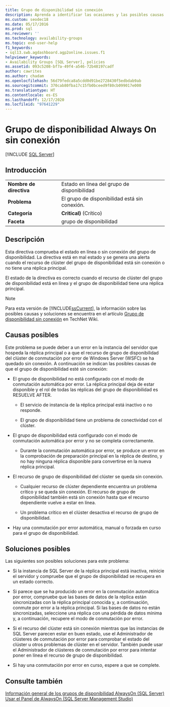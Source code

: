 ```yaml
---
title: Grupo de disponibilidad sin conexión
description: Aprenda a identificar las ocasiones y las posibles causas de por qué un grupo de disponibilidad Always On se queda sin conexión.
ms.custom: seodec18
ms.date: 05/17/2016
ms.prod: sql
ms.reviewer: ''
ms.technology: availability-groups
ms.topic: end-user-help
f1_keywords:
- sql13.swb.agdashboard.agp2online.issues.f1
helpviewer_keywords:
- Availability Groups [SQL Server], policies
ms.assetid: 093c5208-bf7a-49f4-a546-72b48197cadf
author: cawrites
ms.author: chadam
ms.openlocfilehash: 56d79fedca8a5cdd0d91be2728430f5edbdab9ab
ms.sourcegitcommit: 370cab80fba17c15fb0bceed9f80cb099017e000
ms.translationtype: HT
ms.contentlocale: es-ES
ms.lasthandoff: 12/17/2020
ms.locfileid: "97641229"
---
```

# <a name="always-on-availability-group-is-offline"></a>Grupo de disponibilidad Always On sin conexión
[!INCLUDE [SQL Server](../../../includes/applies-to-version/sqlserver.md)]
    
## <a name="introduction"></a>Introducción  
  
|||  
|-|-|  
|**Nombre de directiva**|Estado en línea del grupo de disponibilidad|  
|**Problema**|El grupo de disponibilidad está sin conexión.|  
|**Categoría**|**Critical)** (Crítico)|  
|**Faceta**|grupo de disponibilidad|  
  
## <a name="description"></a>Descripción  
 Esta directiva comprueba el estado en línea o sin conexión del grupo de disponibilidad. La directiva está en mal estado y se genera una alerta cuando el recurso de clúster del grupo de disponibilidad está sin conexión o no tiene una réplica principal.  
  
 El estado de la directiva es correcto cuando el recurso de clúster del grupo de disponibilidad está en línea y el grupo de disponibilidad tiene una réplica principal.  
  
> [!NOTE]  
>  Para esta versión de [!INCLUDE[ssCurrent](../../../includes/sscurrent-md.md)], la información sobre las posibles causas y soluciones se encuentra en el artículo [Grupo de disponibilidad sin conexión](https://go.microsoft.com/fwlink/p/?LinkId=220850) en TechNet Wiki.  
  
## <a name="possible-causes"></a>Causas posibles  
 Este problema se puede deber a un error en la instancia del servidor que hospeda la réplica principal o a que el recurso de grupo de disponibilidad del clúster de conmutación por error de Windows Server (WSFC) se ha quedado sin conexión. A continuación se indican las posibles causas de que el grupo de disponibilidad esté sin conexión:  
  
-   El grupo de disponibilidad no está configurado con el modo de conmutación automática por error. La réplica principal deja de estar disponible y el rol de todas las réplicas del grupo de disponibilidad es RESUELVE AFTER.  
  
    -   El servicio de instancia de la réplica principal está inactivo o no responde.  
  
    -   El grupo de disponibilidad tiene un problema de conectividad con el clúster.  
  
-   El grupo de disponibilidad está configurado con el modo de conmutación automática por error y no se completa correctamente.  
  
    -   Durante la conmutación automática por error, se produce un error en la comprobación de preparación principal en la réplica de destino, y no hay ninguna réplica disponible para convertirse en la nueva réplica principal.  
  
-   El recurso de grupo de disponibilidad del clúster se queda sin conexión.  
  
    -   Cualquier recurso de clúster dependiente encuentra un problema crítico y se queda sin conexión. El recurso de grupo de disponibilidad también está sin conexión hasta que el recurso dependiente vuelve a estar en línea.  
  
    -   Un problema crítico en el clúster desactiva el recurso de grupo de disponibilidad.  
  
-   Hay una conmutación por error automática, manual o forzada en curso para el grupo de disponibilidad.  
  
## <a name="possible-solutions"></a>Soluciones posibles  
 Las siguientes son posibles soluciones para este problema:  
  
-   Si la instancia de SQL Server de la réplica principal está inactiva, reinicie el servidor y compruebe que el grupo de disponibilidad se recupera en un estado correcto.  
  
-   Si parece que se ha producido un error en la conmutación automática por error, compruebe que las bases de datos de la réplica están sincronizadas con la réplica principal conocida y, a continuación, conmute por error a la réplica principal. Si las bases de datos no están sincronizadas, seleccione una réplica con una pérdida de datos mínima y, a continuación, recupere el modo de conmutación por error.  
  
-   Si el recurso del clúster está sin conexión mientras que las instancias de SQL Server parecen estar en buen estado, use el Administrador de clústeres de conmutación por error para comprobar el estado del clúster u otros problemas de clúster en el servidor. También puede usar el Administrador de clústeres de conmutación por error para intentar poner en línea el recurso de grupo de disponibilidad.  
  
-   Si hay una conmutación por error en curso, espere a que se complete.  
  
## <a name="see-also"></a>Consulte también  
 [Información general de los grupos de disponibilidad AlwaysOn &#40;SQL Server&#41;](../../../database-engine/availability-groups/windows/overview-of-always-on-availability-groups-sql-server.md)   
 [Usar el Panel de AlwaysOn &#40;SQL Server Management Studio&#41;](../../../database-engine/availability-groups/windows/use-the-always-on-dashboard-sql-server-management-studio.md)  
  
  
